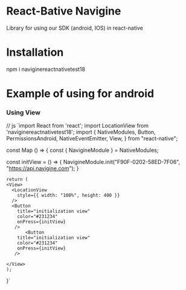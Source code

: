 # React-Bative Navigine
Library for using our SDK (android, IOS) in react-native
# Installation
npm i naviginereactnativetest18

# Example of using for android
### Using View ###
// js
`import React from 'react';
import LocationView from 'naviginereactnativetest18';
import {
  NativeModules,
  Button,
  PermissionsAndroid,
  NativeEventEmitter,
  View,
} from "react-native";

const Map () => {
const { NavigineModule } = NativeModules;
 
  const initView = () => {
    NavigineModule.init("F90F-0202-58ED-7F06", "https://api.navigine.com");
  }

    return (
    <View>
      <LocationView
        style={{ width: "100%", height: 400 }}
      />
      <Button
        title="initialization view"
        color="#231234"
        onPress={initView}
       />
           <Button
        title="initialization view"
        color="#231234"
        onPress={initView}
       />

    </View>
    );
}`
